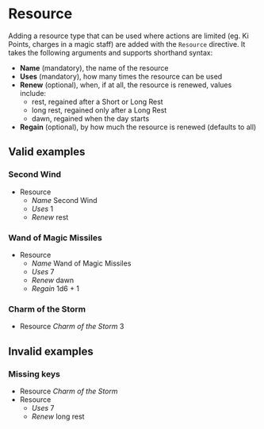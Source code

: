 # Resource

Adding a resource type that can be used where actions are limited (eg. Ki
Points, charges in a magic staff) are added with the `Resource` directive.
It takes the following arguments and supports shorthand syntax:

- **Name** (mandatory), the name of the resource
- **Uses** (mandatory), how many times the resource can be used
- **Renew** (optional), when, if at all, the resource is renewed, values
  include:
    - rest, regained after a Short or Long Rest
    - long rest, regained only after a Long Rest
    - dawn, regained when the day starts
- **Regain** (optional), by how much the resource is renewed (defaults to all)

## Valid examples

### Second Wind
- Resource
    - _Name_ Second Wind
    - _Uses_ 1
    - _Renew_ rest

### Wand of Magic Missiles
- Resource
    - _Name_ Wand of Magic Missiles
    - _Uses_ 7
    - _Renew_ dawn
    - _Regain_ 1d6 + 1

### Charm of the Storm
- Resource _Charm of the Storm_ 3


## Invalid examples

### Missing keys
- Resource _Charm of the Storm_
- Resource
    - _Uses_ 7
    - _Renew_ long rest
